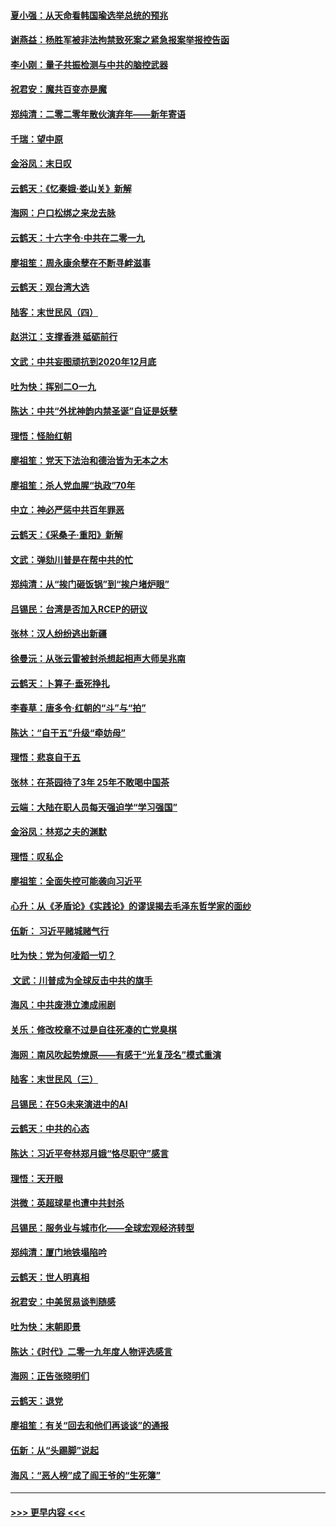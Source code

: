 #### [夏小强：从天命看韩国瑜选举总统的预兆](../pages/nsc993/n11756696.md?t=12311611) 
#### [谢燕益：杨胜军被非法拘禁致死案之紧急报案举报控告函](../pages/nsc993/n11756134.md?t=12311611) 
#### [李小刚：量子共振检测与中共的脑控武器](../pages/nsc993/n11754518.md?t=12311611) 
#### [祝君安：魔共百变亦是魔](../pages/nsc993/n11754469.md?t=12311611) 
#### [郑纯清：二零二零年散伙演弃年——新年寄语](../pages/nsc993/n11754195.md?t=12311611) 
#### [千瑞：望中原](../pages/nsc993/n11754159.md?t=12311611) 
#### [金浴凤：末日叹](../pages/nsc993/n11752359.md?t=12311611) 
#### [云鹤天：《忆秦娥‧娄山关》新解](../pages/nsc993/n11752348.md?t=12311611) 
#### [海网：户口松绑之来龙去脉](../pages/nsc993/n11752328.md?t=12311611) 
#### [云鹤天：十六字令‧中共在二零一九](../pages/nsc993/n11752305.md?t=12311611) 
#### [廖祖笙：周永康余孽在不断寻衅滋事](../pages/nsc993/n11751013.md?t=12311611) 
#### [云鹤天：观台湾大选](../pages/nsc993/n11751007.md?t=12311611) 
#### [陆客：末世民风（四）](../pages/nsc993/n11749203.md?t=12311611) 
#### [赵洪江：支撑香港 砥砺前行](../pages/nsc993/n11748482.md?t=12311611) 
#### [文武：中共妄图顽抗到2020年12月底](../pages/nsc993/n11748446.md?t=12311611) 
#### [吐为快：挥别二O一九](../pages/nsc993/n11748411.md?t=12311611) 
#### [陈达：中共“外扰神韵内禁圣诞”自证是妖孽](../pages/nsc993/n11748226.md?t=12311611) 
#### [理悟：怪胎红朝](../pages/nsc993/n11748206.md?t=12311611) 
#### [廖祖笙：党天下法治和德治皆为无本之木](../pages/nsc993/n11748135.md?t=12311611) 
#### [廖祖笙：杀人党血腥“执政”70年](../pages/nsc993/n11745144.md?t=12311611) 
#### [中立：神必严惩中共百年罪恶](../pages/nsc993/n11744970.md?t=12311611) 
#### [云鹤天：《采桑子‧重阳》新解](../pages/nsc993/n11744948.md?t=12311611) 
#### [文武：弹劾川普是在帮中共的忙](../pages/nsc993/n11744758.md?t=12311611) 
#### [郑纯清：从“挨门砸饭锅”到“挨户堵炉眼”](../pages/nsc993/n11744745.md?t=12311611) 
#### [吕锡民：台湾是否加入RCEP的研议](../pages/nsc993/n11744701.md?t=12311611) 
#### [张林：汉人纷纷逃出新疆](../pages/nsc993/n11743530.md?t=12311611) 
#### [徐曼沅：从张云雷被封杀想起相声大师吴兆南](../pages/nsc993/n11741816.md?t=12311611) 
#### [云鹤天：卜算子‧垂死挣扎](../pages/nsc993/n11739956.md?t=12311611) 
#### [李春草：唐多令‧红朝的“斗”与“拍”](../pages/nsc993/n11739830.md?t=12311611) 
#### [陈达：“自干五”升级“牵妨母”](../pages/nsc993/n11739724.md?t=12311611) 
#### [理悟：悲哀自干五](../pages/nsc993/n11739547.md?t=12311611) 
#### [张林：在茶园待了3年 25年不敢喝中国茶](../pages/nsc993/n11739240.md?t=12311611) 
#### [云端：大陆在职人员每天强迫学“学习强国”](../pages/nsc993/n11738735.md?t=12311611) 
#### [金浴凤：林郑之夫的渊默](../pages/nsc993/n11737735.md?t=12311611) 
#### [理悟：叹私企](../pages/nsc993/n11737715.md?t=12311611) 
#### [廖祖笙：全面失控可能袭向习近平](../pages/nsc993/n11737704.md?t=12311611) 
#### [心升：从《矛盾论》《实践论》的谬误揭去毛泽东哲学家的面纱](../pages/nsc993/n11736962.md?t=12311611) 
#### [伍新： 习近平赌城赌气行](../pages/nsc993/n11736929.md?t=12311611) 
#### [吐为快：党为何凌蹈一切？](../pages/nsc993/n11736915.md?t=12311611) 
#### [ 文武：川普成为全球反击中共的旗手](../pages/nsc993/n11736882.md?t=12311611) 
#### [海风：中共废港立澳成闹剧](../pages/nsc993/n11735857.md?t=12311611) 
#### [关乐：修改校章不过是自往死凑的亡党臭棋](../pages/nsc993/n11735097.md?t=12311611) 
#### [海网：南风吹起势燎原——有感于“光复茂名”模式重演](../pages/nsc993/n11732308.md?t=12311611) 
#### [陆客：末世民风（三）](../pages/nsc993/n11732211.md?t=12311611) 
#### [吕锡民：在5G未来演进中的AI](../pages/nsc993/n11730010.md?t=12311611) 
#### [云鹤天：中共的心态](../pages/nsc993/n11729906.md?t=12311611) 
#### [陈达：习近平夸林郑月娥“恪尽职守”感言](../pages/nsc993/n11729881.md?t=12311611) 
#### [理悟：天开眼](../pages/nsc993/n11729699.md?t=12311611) 
#### [洪微：英超球星也遭中共封杀](../pages/nsc993/n11727243.md?t=12311611) 
#### [吕锡民：服务业与城市化——全球宏观经济转型](../pages/nsc993/n11725845.md?t=12311611) 
#### [郑纯清：厦门地铁塌陷吟](../pages/nsc993/n11725813.md?t=12311611) 
#### [云鹤天：世人明真相](../pages/nsc993/n11725621.md?t=12311611) 
#### [祝君安：中美贸易谈判随感](../pages/nsc993/n11725609.md?t=12311611) 
#### [吐为快：末朝即景](../pages/nsc993/n11723365.md?t=12311611) 
#### [陈达：《时代》二零一九年度人物评选感言](../pages/nsc993/n11723337.md?t=12311611) 
#### [海网：正告张晓明们](../pages/nsc993/n11723228.md?t=12311611) 
#### [云鹤天：退党](../pages/nsc993/n11723056.md?t=12311611) 
#### [廖祖笙：有关“回去和他们再谈谈”的通报](../pages/nsc993/n11722442.md?t=12311611) 
#### [伍新：从“头踢脚”说起](../pages/nsc993/n11722429.md?t=12311611) 
#### [海风：“恶人榜”成了阎王爷的“生死簿”](../pages/nsc993/n11722272.md?t=12311611) 

----
#### [ >>> 更早内容 <<< ](../indexes/nsc993-earlier.md)

